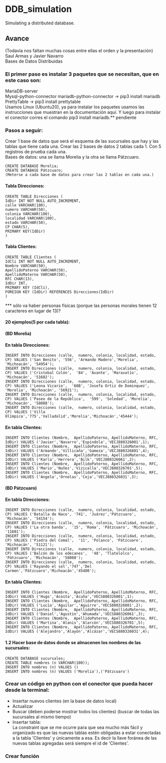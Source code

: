 # DDB_simulation
Simulating a distributed database.

## Avance
(Todavía nos faltan muchas cosas entre ellas el orden y la presentación)   
Saul Armas y Javier Navarro    
Bases de Datos Distribuidas   

### El primer paso es instalar 3 paquetes que se necesitan, que en este caso son:
MariaDB-server   
Mysql-python-connector    mariadb-python-connector -> pip3 install mariadb    
PrettyTable -> pip3 install prettytable    
Usamos Linux (Ubuntu20), ya para instalar los paquetes usamos las instrucciones que muestran en la documentación aquí. Y luego para instalar el conector corres el comando pip3 install mariadb.** pendiente     

### Pasos a seguir: 
Crear 1 base de datos que será el esquema de las sucursales que hay y las tablas que tiene cada una.
Crear las 2 bases de datos 2 tablas cada 1. Con 5 registros de prueba cada una.   
Bases de datos: una se llama Morelia y la otra se llama Pátzcuaro.   

	CREATE DATABASE Morelia;   
	CREATE DATABASE Pátzcuaro;   
	(Meterse a cada base de datos para crear las 2 tablas en cada una.)   
#### Tabla Direcciones:   
	CREATE TABLE Direcciones (   
	IdDir INT NOT NULL AUTO_INCREMENT,     
	calle VARCHAR(100),    
	numero VARCHAR(50),     
	colonia VARCHAR(100),    
	localidad VARCHAR(100),    
	estado VARCHAR(50),     
	CP CHAR(5),    
	PRIMARY KEY(IdDir)   
	)    

#### Tabla Clientes:   
	CREATE TABLE Clientes (   
	IdCli INT NOT NULL AUTO_INCREMENT,    
	Nombre VARCHAR(50),    
	ApellidoPaterno VARCHAR(50),     
	ApellidoMaterno VARCHAR(50),     
	RFC CHAR(13),     
	IdDir INT,    
	PRIMARY KEY (IdCli),    
	FOREIGN KEY (IdDir) REFERENCES Direcciones(IdDir)    
	)    
*** sólo va haber personas físicas (porque las personas morales tienen 12 caracteres en lugar de 13)?    
    
   
   
#### 20 ejemplos(5 por cada tabla):   
    
  
#### (BD Morelia)    
#### En tabla Direcciones:   
	INSERT INTO Direcciones (calle,  numero, colonia, localidad, estado, CP) VALUES ('San Benito', '556', 'Armando Madero','Morelia', 'Michoacán', '54954');    
	INSERT INTO Direcciones (calle,  numero, colonia, localidad, estado, CP) VALUES ('Cristobal Colón',  '84', 'Avante', 'Maravatío', 'Michoacán', '51682');   
	INSERT INTO Direcciones (calle,  numero, colonia, localidad, estado, CP) VALUES ('Leona Vicario',  '68B', 'Josefa Ortiz de Dominquez', 'Morelia', 'Michoacán', '56921');   
	INSERT INTO Direcciones (calle,  numero, colonia, localidad, estado, CP) VALUES ('Paseo de la República',  '599', 'Soledad', 'Morelia', 'Michoacán', '58088');   
	INSERT INTO Direcciones (calle,  numero, colonia, localidad, estado, CP) VALUES ('Villa Olímpica','775','Valladolid','Morelia','Michoacán','45444');     

#### En tabla Clientes:   
	INSERT INTO Clientes (Nombre,  ApellidoPaterno, ApellidoMaterno, RFC, IdDir) VALUES ('Javier','Navarro','Espindola','VECJ880326001',1);    
	INSERT INTO Clientes (Nombre,  ApellidoPaterno, ApellidoMaterno, RFC, IdDir) VALUES ('Armando','Villicaña','Gameza','VECJ880326801',4);   
	INSERT INTO Clientes (Nombre,  ApellidoPaterno, ApellidoMaterno, RFC, IdDir) VALUES ('Karla','Herrera','Bilk','VECJ880326061',2);   
	INSERT INTO Clientes (Nombre,  ApellidoPaterno, ApellidoMaterno, RFC, IdDir) VALUES ('Mario','Nuñez','Vizicalla','VECJ880326701',5);   
	INSERT INTO Clientes (Nombre,  ApellidoPaterno, ApellidoMaterno, RFC, IdDir) VALUES ('Angela','Ornelas','Ceja','VECJ880326031',3);   




#### (BD Pátzcuaro)   
#### En tabla Direcciones:   
	INSERT INTO Direcciones (calle,  numero, colonia, localidad, estado, CP) VALUES ('Batalla de Naco', '741', 'Juárez','Pátzcuaro', 'Michoacán', '54154');   
	INSERT INTO Direcciones (calle,  numero, colonia, localidad, estado, CP) VALUES ('La otra banda',  '15', 'Roma', 'Pátzcuaro', 'Michoacán', '11681');   
	INSERT INTO Direcciones (calle,  numero, colonia, localidad, estado, CP) VALUES ('Piedra del Comal',  '11', 'Polanco', 'Pátzcuaro', 'Michoacán', '51121');   
	INSERT INTO Direcciones (calle,  numero, colonia, localidad, estado, CP) VALUES ('Balcón de los edecanes',  '48', 'Tlatelolco', 'Pátzcuaro', 'Michoacán', '58008');   
	INSERT INTO Direcciones (calle,  numero, colonia, localidad, estado, CP) VALUES ('Rayando el sol','747','Del Carmen','Pátzcuaro','Michoacán','45400');   



#### En tabla Clientes:   
	INSERT INTO Clientes (Nombre,  ApellidoPaterno, ApellidoMaterno, RFC, IdDir) VALUES ('Hugo','Acosta','Acuña','VECS880326001',1);     
	INSERT INTO Clientes (Nombre,  ApellidoPaterno, ApellidoMaterno, RFC, IdDir) VALUES ('Lucía','Aguilar','Aguirre','VECS880326801',2);     
	INSERT INTO Clientes (Nombre,  ApellidoPaterno, ApellidoMaterno, RFC, IdDir) VALUES ('Daniel','Agustín','Ahumada','VECS880326061',3);    
	INSERT INTO Clientes (Nombre,  ApellidoPaterno, ApellidoMaterno, RFC, IdDir) VALUES ('Martina','Alanis','Alarcón','VECS880326701',5);    
	INSERT INTO Clientes (Nombre,  ApellidoPaterno, ApellidoMaterno, RFC, IdDir) VALUES ('Alejandro','Alayón','Alcázar','VECS880326031',4);     

#### 1.2 Hacer base de datos donde se almacenen los nombres de las sucursales:     
	CREATE DATABASE sucursales;    
	CREATE TABLE nombres (n VARCHAR(100));     
	INSERT INTO nombres (n) VALUES ()     
	INSERT INTO nombres (n) VALUES ('Morelia'),('Pátzcuaro')    



### Crear un código en python con el conector que pueda hacer desde la terminal:   
* Insertar nuevos clientes (en la base de datos local)      
* Actualizar    
* Buscar (deben poderse mostrar todos los clientes) (buscar de todas las sucursales al mismo tiempo)    
* Insertar tabla:      
La constraint que se me ocurre para que sea mucho más fácil y organizado es que las nuevas tablas estén obligadas a estar conectadas a la tabla 'Clientes' y únicamente a esa. Es decir la llave foránea de las nuevas tablas agregadas será siempre el id de 'Clientes'.

### Crear función 
